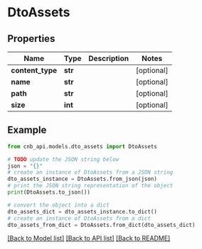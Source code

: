 # DtoAssets


## Properties

Name | Type | Description | Notes
------------ | ------------- | ------------- | -------------
**content_type** | **str** |  | [optional] 
**name** | **str** |  | [optional] 
**path** | **str** |  | [optional] 
**size** | **int** |  | [optional] 

## Example

```python
from cnb_api.models.dto_assets import DtoAssets

# TODO update the JSON string below
json = "{}"
# create an instance of DtoAssets from a JSON string
dto_assets_instance = DtoAssets.from_json(json)
# print the JSON string representation of the object
print(DtoAssets.to_json())

# convert the object into a dict
dto_assets_dict = dto_assets_instance.to_dict()
# create an instance of DtoAssets from a dict
dto_assets_from_dict = DtoAssets.from_dict(dto_assets_dict)
```
[[Back to Model list]](../README.md#documentation-for-models) [[Back to API list]](../README.md#documentation-for-api-endpoints) [[Back to README]](../README.md)


